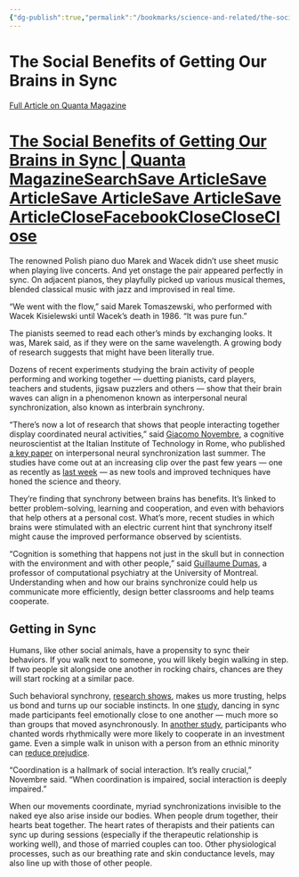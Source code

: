 ```yaml
---
{"dg-publish":true,"permalink":"/bookmarks/science-and-related/the-social-benefits-of-getting-our-brains-in-sync/","tags":["adhd","behavior","bestpractices","brain","learning","mind","societies"]}
---
```



# The Social Benefits of Getting Our Brains in Sync

[Full Article on Quanta Magazine](https://www.quantamagazine.org/the-social-benefits-of-getting-our-brains-in-sync-20240328/)

# [The Social Benefits of Getting Our Brains in Sync | Quanta MagazineSearchSave ArticleSave ArticleSave ArticleSave ArticleSave ArticleCloseFacebookCloseCloseClose](https://www.quantamagazine.org/the-social-benefits-of-getting-our-brains-in-sync-20240328/)

The renowned Polish piano duo Marek and Wacek didn’t use sheet music when playing live concerts. And yet onstage the pair appeared perfectly in sync. On adjacent pianos, they playfully picked up various musical themes, blended classical music with jazz and improvised in real time.

“We went with the flow,” said Marek Tomaszewski, who performed with Wacek Kisielewski until Wacek’s death in 1986. “It was pure fun.”

The pianists seemed to read each other’s minds by exchanging looks. It was, Marek said, as if they were on the same wavelength. A growing body of research suggests that might have been literally true.

Dozens of recent experiments studying the brain activity of people performing and working together — duetting pianists, card players, teachers and students, jigsaw puzzlers and others — show that their brain waves can align in a phenomenon known as interpersonal neural synchronization, also known as interbrain synchrony.

“There’s now a lot of research that shows that people interacting together display coordinated neural activities,” said [Giacomo Novembre](https://www.iit.it/people-details/-/people/giacomo-novembre), a cognitive neuroscientist at the Italian Institute of Technology in Rome, who published [a key paper](https://doi.org/10.1016/j.neuroimage.2023.120233) on interpersonal neural synchronization last summer. The studies have come out at an increasing clip over the past few years — one as recently as [last week](https://doi.org/10.1371/journal.pbio.3002545) — as new tools and improved techniques have honed the science and theory.

They’re finding that synchrony between brains has benefits. It’s linked to better problem-solving, learning and cooperation, and even with behaviors that help others at a personal cost. What’s more, recent studies in which brains were stimulated with an electric current hint that synchrony itself might cause the improved performance observed by scientists.

“Cognition is something that happens not just in the skull but in connection with the environment and with other people,” said [Guillaume Dumas](https://recherche.umontreal.ca/nos-chercheurs/repertoire-des-professeurs/chercheur/is/in32455/), a professor of computational psychiatry at the University of Montreal. Understanding when and how our brains synchronize could help us communicate more efficiently, design better classrooms and help teams cooperate.

## **Getting in Sync**

Humans, like other social animals, have a propensity to sync their behaviors. If you walk next to someone, you will likely begin walking in step. If two people sit alongside one another in rocking chairs, chances are they will start rocking at a similar pace.

Such behavioral synchrony, [research shows](https://doi.org/10.1016/j.jesp.2017.03.009), makes us more trusting, helps us bond and turns up our sociable instincts. In one [study](https://doi.org/10.1016/j.evolhumbehav.2016.02.004), dancing in sync made participants feel emotionally close to one another — much more so than groups that moved asynchronously. In [another study](https://doi.org/10.1371/journal.pone.0071182), participants who chanted words rhythmically were more likely to cooperate in an investment game. Even a simple walk in unison with a person from an ethnic minority can [reduce prejudice](https://doi.org/10.1371/journal.pone.0216585).

“Coordination is a hallmark of social interaction. It’s really crucial,” Novembre said. “When coordination is impaired, social interaction is deeply impaired.”

When our movements coordinate, myriad synchronizations invisible to the naked eye also arise inside our bodies. When people drum together, their hearts beat together. The heart rates of therapists and their patients can sync up during sessions (especially if the therapeutic relationship is working well), and those of married couples can too. Other physiological processes, such as our breathing rate and skin conductance levels, may also line up with those of other people.
